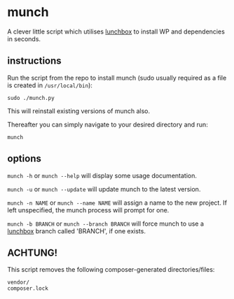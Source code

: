 munch
=====

A clever little script which utilises [lunchbox](https://github.com/bigspring/lunchbox) to install WP and dependencies in seconds.

instructions
------------

Run the script from the repo to install munch (sudo usually required as a file is created in `/usr/local/bin`):
```
sudo ./munch.py
```
This will reinstall existing versions of munch also.

Thereafter you can simply navigate to your desired directory and run:
```
munch
```

options
-------

`munch -h` or `munch --help` will display some usage documentation.

`munch -u` or `munch --update` will update munch to the latest version.

`munch -n NAME` or `munch --name NAME` will assign a name to the new project. If left unspecified, the munch process will prompt for one.

`munch -b BRANCH` or `munch --branch BRANCH` will force munch to use a [lunchbox](https://github.com/bigspring/lunchbox) branch called 'BRANCH', if one exists.

ACHTUNG!
--------

This script removes the following composer-generated directories/files:
```
vendor/
composer.lock
```
